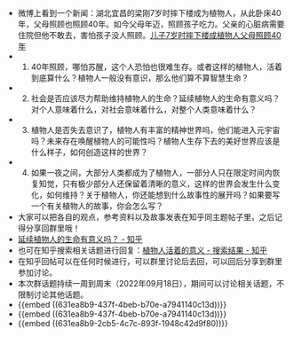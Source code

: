 - 微博上看到一个新闻：湖北宜昌的梁刚7岁时摔下楼成为植物人，从此卧床40年，父母照顾也照顾40年。如今父母年迈，照顾孩子吃力。父亲的心脏病需要住院但他不敢去，害怕孩子没人照顾。[儿子7岁时摔下楼成植物人父母照顾40年](https://m.weibo.cn/status/4810672737879466?sourceType=weixin&from=10C3495010&wm=9012_2005&featurecode=newtitle)
- 1. 40年照顾，哪怕苏醒，这个人恐怕也很难生存。或者这样的植物人，活着到底算什么？植物人一般没有意识，那么他们算不算智慧生命？
- 2. 社会是否应该尽力帮助维持植物人的生命？延续植物人的生命有意义吗？对个人意味着什么，对社会意味着什么，对整个人类意味着什么？
- 3. 植物人是否失去意识了，植物人有丰富的精神世界吗，他们能进入元宇宙吗？未来存在唤醒植物人的可能性吗？植物人生存下去的美好世界应该是什么样子，如何创造这样的世界？
- 4. 如果一夜之间，大部分人类都成为了植物人，一部分人只在限定时间内恢复知觉，只有极少部分人还保留着清晰的意义，这样的世界会发生什么变化，如何维持？关于植物人，你还能想到什么故事性的展开吗？如果要写一个有关植物人的故事，你会怎么写？
- 大家可以把各自的观点，参考资料以及故事发表在知乎同主题帖子里，之后记得分享回群里哦！
- [延续植物人的生命有意义吗？ - 知乎](https://www.zhihu.com/question/308803382)
- 也可在知乎搜索相关话题进行回复：[植物人活着的意义 - 搜索结果 - 知乎](https://www.zhihu.com/search?type=content&q=%E6%A4%8D%E7%89%A9%E4%BA%BA%E6%B4%BB%E7%9D%80%E7%9A%84%E6%84%8F%E4%B9%89)
- 在知乎回帖可以在任何时候进行，可以群里讨论后去回，可以回后分享到群里参加讨论。​
- 本次群话题持续一周到周末（2022年09月18日），期间可以讨论相关话题，不限制讨论其他话题。
- {{embed ((631ea8b9-437f-4beb-b70e-a7941140c13d))}}
- {{embed ((631ea8b9-437f-4beb-b70e-a7941140c13d))}}
- {{embed ((631ea8b9-2cb5-4c7c-893f-1948c42d9f80))}}